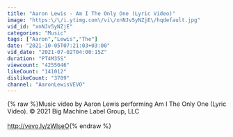 ```yaml
---
title: "Aaron Lewis - Am I The Only One (Lyric Video)"
image: "https:\/\/i.ytimg.com\/vi\/xnNJv5yNZjE\/hqdefault.jpg"
vid_id: "xnNJv5yNZjE"
categories: "Music"
tags: ["Aaron","Lewis","The"]
date: "2021-10-05T07:21:03+03:00"
vid_date: "2021-07-02T04:00:15Z"
duration: "PT4M35S"
viewcount: "4255046"
likeCount: "141012"
dislikeCount: "3709"
channel: "AaronLewisVEVO"
---
```

{% raw %}Music video by Aaron Lewis performing Am I The Only One (Lyric Video). © 2021 Big Machine Label Group, LLC<br /><br /><a rel="nofollow" target="blank" href="http://vevo.ly/zWlseO">http://vevo.ly/zWlseO</a>{% endraw %}
